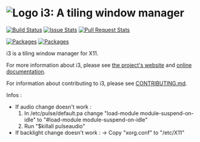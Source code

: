 ![Logo](docs/logo-30.png) i3: A tiling window manager
=====================================================

[![Build Status](https://github.com/i3/i3/actions/workflows/main.yml/badge.svg)](https://github.com/i3/i3/actions/workflows/main.yml)
[![Issue Stats](https://img.shields.io/github/issues/i3/i3.svg)](https://github.com/i3/i3/issues)
[![Pull Request Stats](https://img.shields.io/github/issues-pr/i3/i3.svg)](https://github.com/i3/i3/pulls)

[![Packages](https://repology.org/badge/latest-versions/i3.svg)](https://repology.org/metapackage/i3/versions)
[![Packages](https://repology.org/badge/tiny-repos/i3.svg)](https://repology.org/metapackage/i3/versions)

i3 is a tiling window manager for X11.

For more information about i3, please see [the project's website](https://i3wm.org/) and [online documentation](https://i3wm.org/docs/).

For information about contributing to i3, please see [CONTRIBUTING.md](.github/CONTRIBUTING.md).

Infos :
- If audio change doesn't work :
     1. In /etc/pulse/default.pa change "load-module module-suspend-on-idle" to "#load-module module-suspend-on-idle"
     2. Run "$killall pulseaudio"
- If backlight change doesn't work :
     -> Copy "xorg.conf" to "/etc/X11"
